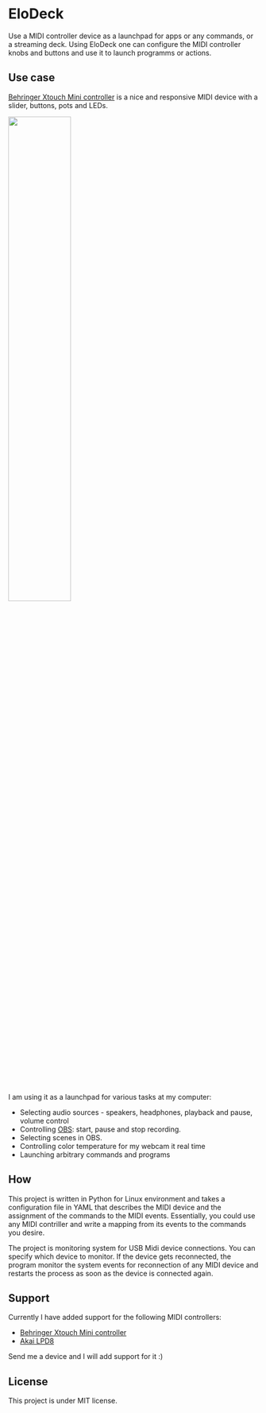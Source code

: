 # EloDeck
Use a MIDI controller device as a launchpad for apps or any commands, or a streaming deck.
Using EloDeck one can configure the MIDI controller knobs and buttons and use it to launch programms or actions.

## Use case
[Behringer Xtouch Mini controller](https://www.behringer.com/product.html?modelCode=P0B3M) is a nice and responsive MIDI device with a slider, buttons, pots and LEDs.

<img src="https://mediadl.musictribe.com/media/PLM/data/images/products/P0B3M/2000Wx2000H/X-TOUCH-MINI_P0B3M_Top_XL.png" width="50%">

I am using it as a launchpad for various tasks at my computer:

* Selecting audio sources - speakers, headphones, playback and pause, volume control
* Controlling [OBS](https://obsproject.com/): start, pause and stop recording.
* Selecting scenes in OBS.
* Controlling color temperature for my webcam it real time
* Launching arbitrary commands and programs

## How

This project is written in Python for Linux environment and takes a configuration file in YAML that describes the MIDI device and the assignment of the commands to the MIDI events. Essentially, you could use any MIDI contriller and write a mapping from its events to the commands you desire.

The project is monitoring system for USB Midi device connections. You can specify which device to monitor. If the device gets reconnected, the program monitor the system events for reconnection of any MIDI device and restarts the process as soon as the device is connected again.

## Support

Currently I have added support for the following MIDI controllers:
* [Behringer Xtouch Mini controller](https://www.behringer.com/product.html?modelCode=P0B3M)
* [Akai LPD8](https://www.akaipro.com/lpd8)

Send me a device and I will add support for it :)

## License

This project is under MIT license.
